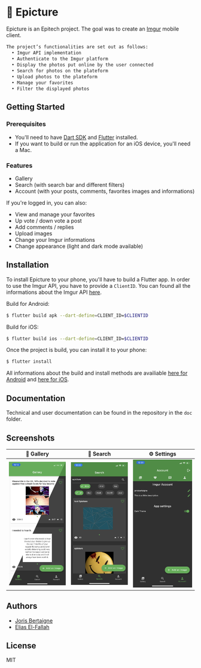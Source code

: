 # 📸 Epicture

Epicture is an Epitech project. The goal was to create an [Imgur](https://imgur.com) mobile client.

```
The project’s functionalities are set out as follows:
  • Imgur API implementation
  • Authenticate to the Imgur platform
  • Display the photos put online by the user connected
  • Search for photos on the plateform
  • Upload photos to the plateform
  • Manage your favorites
  • Filter the displayed photos
```

## Getting Started

### Prerequisites

- You'll need to have [Dart SDK](https://dart.dev/get-dart) and [Flutter](https://flutter.dev/docs/get-started/install) installed.
- If you want to build or run the application for an iOS device, you'll need a Mac.

### Features

- Gallery
- Search (with search bar and different filters)
- Account (with your posts, comments, favorites images and informations)

If you're logged in, you can also:

- View and manage your favorites
- Up vote / down vote a post
- Add comments / replies
- Upload images
- Change your Imgur informations
- Change appearance (light and dark mode available)

## Installation

To install Epicture to your phone, you'll have to build a Flutter app.
In order to use the Imgur API, you have to provide a `ClientID`.
You can found all the informations about the Imgur API [here](https://apidocs.imgur.com).

Build for Android:

```sh
$ flutter build apk --dart-define=CLIENT_ID=$CLIENTID
```

Build for iOS:

```sh
$ flutter build ios --dart-define=CLIENT_ID=$CLIENTID
```

Once the project is build, you can install it to your phone:

```sh
$ flutter install
```

All informations about the build and install methods are availiable [here for Android](https://flutter.dev/docs/deployment/android) and [here for iOS](https://flutter.dev/docs/deployment/ios).

## Documentation

Technical and user documentation can be found in the repository in the `doc` folder.

## Screenshots

| 🌃 Gallery                    | 🔎 Search                    | ⚙️ Settings                    |
| ----------------------------- | ---------------------------- | ------------------------------ |
| ![](./doc/images/gallery.png) | ![](./doc/images/search.png) | ![](./doc/images/settings.png) |

## Authors

- [Joris Bertaigne](https://github.com/b-joris)
- [Elias El-Fallah](https://github.com/EliasElFallah)

## License

MIT
